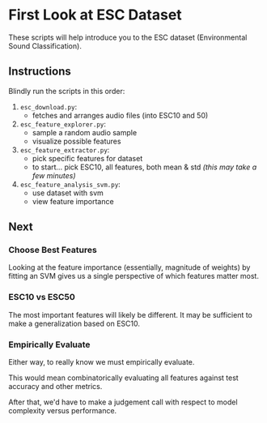 # First Look at ESC Dataset

These scripts will help introduce you to the ESC dataset
(Environmental Sound Classification).

## Instructions
Blindly run the scripts in this order:
1. `esc_download.py`:
   - fetches and arranges audio files (into ESC10 and 50)
2. `esc_feature_explorer.py`:
   - sample a random audio sample
   - visualize possible features
3. `esc_feature_extractor.py`:
    - pick specific features for dataset
    - to start... pick ESC10, all features, both mean & std
    _(this may take a few minutes)_
4. `esc_feature_analysis_svm.py`:
    - use dataset with svm
    - view feature importance

## Next

### Choose Best Features

Looking at the feature importance (essentially, magnitude of weights)
by fitting an SVM
gives us a single perspective of which features matter most.

### ESC10 vs ESC50

The most important features will likely be different.
It may be sufficient to make a generalization based on ESC10.

### Empirically Evaluate

Either way, to really know we must empirically evaluate.

This would mean combinatorically evaluating all features against test accuracy and other metrics.

After that, we'd have to make a judgement call with respect to model complexity versus performance.